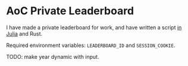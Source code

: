 # AoC Private Leaderboard

I have made a private leaderboard for work, and have written a script [in Julia](./jl/) and Rust.

Required environment variables: `LEADERBOARD_ID` and `SESSION_COOKIE`.

TODO: make year dynamic with input.

